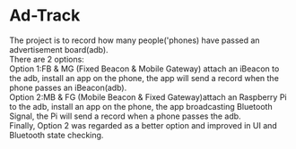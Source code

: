 # Ad-Track
The project is to record how many people('phones) have passed an advertisement board(adb).  
There are 2 options:  
Option 1:FB & MG (Fixed Beacon & Mobile Gateway) attach an iBeacon to the adb, install an app on the phone, the app will send a record when the phone passes an iBeacon(adb).     
Option 2:MB & FG (Mobile Beacon &  Fixed Gateway)attach an Raspberry Pi to the adb, install an app on the phone, the app broadcasting Bluetooth Signal, the Pi will send a record when a phone passes the adb.    
Finally, Option 2 was regarded as a better option and improved in UI and Bluetooth state checking.
